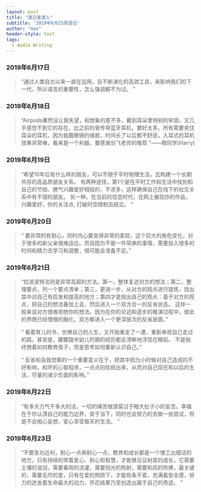 ```yaml
---
layout: post
title: "渡己者渡人"
subtitle: '2019年6月25周语记'
author: "Hao"
header-style: text
tags:
  - Audio Writing
---
```


### 2019年6月17日
>“通过人类自古以来一直在运用，且不断演化的高效工具，来影响我们的下一代，所以语言的重要性，怎么强调都不为过。 ”
### 2019年6月18日
>“Airpods果然没让我失望，和想象的差不多，戴到耳朵里特别的牢固，又几乎感觉不到它的存在，比之前的骨传导蓝牙耳机，要好太多。所有需要夹住耳朵的耳机，因为我戴眼镜的缘故，时间长了以后都不舒适，入耳式的耳机效果非常棒，看来是一个利器，要感谢剑飞老师的推荐 ”——皓同学(Harry)
### 2019年6月19日
>“希望10年后有什么样的朋友，可以不限于平时物理生活，去构建一个长期共存的高品质朋友关系。
>有两种途径，第1个是在平时工作和生活中找到和自己的节拍、脾气兴趣爱好相投的，不求多，这样确保自己在线下的社交关系中有不错的朋友。
>另一种，在当前的信息时代，在网上展现你的作品，兴趣爱好，你的关注点, 打破时空限制去结交。 ”
### 2019年6月20日
>“ 要非常的有耐心，同时内心要变得非常的柔软，这个巨大的角色变化，对于很多的新父亲很难适应。而且因为不是一件简单的事情，需要投入很多的时间和精力去学习和调整，很可能会准备不足。”
### 2019年6月21日
>“拉波波特法则是非常高超的方法。第一，整体复述对方的想法；第二，整理要点，列一个要点清单；第三，更进一步，从对方的观点进行提炼，找出其中对自己有启发和提高的地方；第四才是抛出自己的观点：基于对方的观点，把自己的想法叠加上去，然后进入一个双方合一的反省状态。
>这样一般来说对方很难拒绝你的想法。因为在你的论述和逐步的推演过程中，彼此的界限已经慢慢的融化，双方都进入一个更深层次的反省层面。”

>“ 看着育儿的书，仿佛自己的人生，又开始重走了一遭，重新审视自己走过的路。甚至是，朦朦胧中幼儿时期的经历都会清晰地浮现在眼前。
>不是始终想着如何教育孩子，而是思考如何重新认识自己。”

>“ 反省和自我觉察的一个重要意义在于，把其中因为小时候对自己造成的不好影响，和坏的心智程序，一点点的给抠出来，从而对自己现在和以后的生活，尽量的减少负面的影响。”
### 2019年6月22日
>“有多大力气干多大的活，一切的痛苦根源莫过于眼大肚子小的妄念。幸福在于你认清自己的能力边界，安于当下，同时也会努力的去做一些尝试，但是不会痴心妄想，安心享受每天的生活。 ”
### 2019年6月23日
>“不要急功近利，耐心一点再耐心一点，教育和成长都是一个慢工出细活的地方，只有持续的带着爱心、耐心和智慧，才能够见证树苗的成长，它需要土壤的滋润，需要春雨的浇灌，需要阳光的照射，需要和风的吹拂，最关键的，需要无尽的爱，只有在爱的照顾下，才能有条不紊，充满着安全感，努力的迸发着生命最大的动力，开花结果乃至创造出属于自己的奇迹。 ”